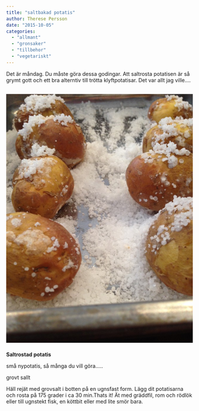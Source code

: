 ```yaml
---
title: "saltbakad potatis"
author: Therese Persson
date: "2015-10-05"
categories: 
  - "allmant"
  - "gronsaker"
  - "tillbehor"
  - "vegetariskt"
---
```


Det är måndag. Du måste göra dessa godingar. Att saltrosta potatisen är så grymt gott och ett bra alterntiv till trötta klyftpotatisar. Det var allt jag ville....

## ![IMG_8062](/static/img/IMG_8062-e1443130299867-632x843.jpg)
**Saltrostad potatis**

små nypotatis, så många du vill göra.....

grovt sallt

Häll rejät med grovsalt i botten på en ugnsfast form. Lägg dit potatisarna och rosta på 175 grader i ca 30 min.Thats it! Ät med gräddfil, rom och rödlök eller till ugnstekt fisk, en köttbit eller med lite smör bara.
